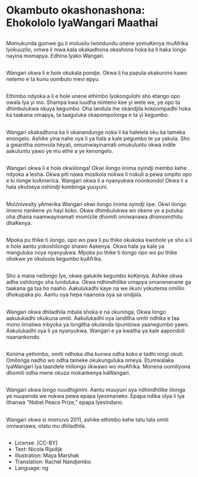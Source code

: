 # Okambuto okashonashona: Ehokololo lyaWangari Maathai

##
Momukunda gumwe gu li molusilu lwondundu onene yomuKenya muAfrika lyokuuzilo, omwa li mwa kala okakadhona okashona hoka ka li haka longo nayina momapya. Edhina lyako Wangari.

##
Wangari okwa li e hole okukala pondje. Okwa li ha papula okakunino kawo netemo e ta kunu oombuto mevi epyu.

##
Ethimbo ndyoka a li e hole unene ethimbo lyokongulohi sho etango opo owala lya yi mo. Shampa kwa luudha niimeno kee yi wete we, ye opo ta dhimbulukwa okuya kegumbo. Oha landula ihe okandjila kokoompadhi hoka ka taakana omapya, ta taaguluka okapompolonga e ta yi kegumbo.

##
Wangari okakadhona ka li okanandunge noka li ka halelela oku ka tameka enongelo. Ashike yina nahe oya li ya hala a kale pegumbo te ya yakula. Sho a gwanitha oomvula heyali, omumwayinamati omukuluntu okwa indile aakuluntu yawo ye mu ethe a ye kenongelo.

##
Wangari okwa li e hole okwiilonga! Okwi ilongo iinima oyindji membo kehe ndyoka a lesha. Okwa piti nawa mosikola nokwa li nokuli a pewa ompito opo e ki ilonge koAmerica. Wangari okwa li a nyanyukwa noonkondo! Okwa li a hala okutseya oshindji kombinga yuuyuni.

##
MoUnivesity yAmerika Wangari okwi ilongo iinima oyindji iipe. Okwi ilongo iimeno nankene yo hayi koko. Okwa dhimbulukwa wo nkene ye a putuka: oha dhana naamwayinamati momizile dhomiti omiwanawa dhomomithitu dhaKenya.

##
Mpoka pu thike ti ilongo, opo wo pwa li pu thike okukoka kwohole ye sho a li e hole aantu yokoshilongo shawo Aakenya. Okwa hala ya kale ya manguluka noya nyanyukwa. Mpoka pu thike ti ilongo opo wo pu thike ohokwe ye okuloola kegumbo kuAfrika.

##
Sho a mana neilongo lye, okwa galukile kegumbo koKenya. Ashike okwa adha oshilongo sha lunduluka. Okwa ndhindhilike omapya omanenenene ga taakana ga tsa ho naaho. Aakulukadhi kaye na we iikuni yokutema omililo dhokupaka po. Aantu oya hepa naanona oya sa ondjala.

##
Wangari okwa dhiladhila mbala shoka e na okuninga. Okwa longo aakulukadhi okukuna omiti. Aakulukadhi oya landitha omiti ndhika e taa mono iimaliwa mbyoka ya longitha okulanda iipumbiwa yaanegumbo yawo. Aakulukadhi oya li ya nyanyukwa. Wangari e ya kwatha ya kale aapondoli naanankondo.

##
Konima yethimbo, omiti ndhoka dha kunwa odha koko e tadhi ningi okuti. Omilonga nadho wo odha tameke okukunguluka omeya. Etumwalaka lyaWangari lya taandele miilongo iikwawo wo muAfrika. Monena oomiliyona dhomiti odha mene okuza mokankenya kaWangari.

##
Wangari okwa longo nuudhiginini. Aantu muuyuni oya ndhindhilike iilonga ye nuupenda we nokwa pewa epapa lyesimaneko. Epapa ndika olya li lya ithanwa "Nobel Peace Prize," epapa lyesindano.

##
Wangari okwa si momuvo 2011, ashike ethimbo kehe tatu tala omiti omiwanawa, otatu mu dhiladhila.

##
* License: [CC-BY]
* Text: Nicola Rijsdijk
* Illustration: Maya Marshak
* Translation: Rachel Nandjembo
* Language: ng
